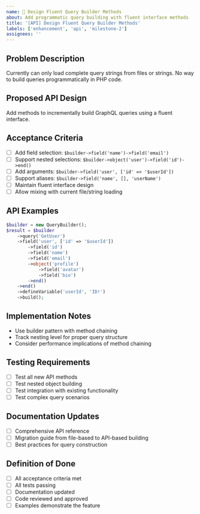 ```yaml
---
name: 🚀 Design Fluent Query Builder Methods
about: Add programmatic query building with fluent interface methods
title: '[API] Design Fluent Query Builder Methods'
labels: ['enhancement', 'api', 'milestone-2']
assignees: ''
---
```


## Problem Description
Currently can only load complete query strings from files or strings. No way to build queries programmatically in PHP code.

## Proposed API Design
Add methods to incrementally build GraphQL queries using a fluent interface.

## Acceptance Criteria
- [ ] Add field selection: `$builder->field('name')->field('email')`
- [ ] Support nested selections: `$builder->object('user')->field('id')->end()`
- [ ] Add arguments: `$builder->field('user', ['id' => '$userId'])`
- [ ] Support aliases: `$builder->field('name', [], 'userName')`
- [ ] Maintain fluent interface design
- [ ] Allow mixing with current file/string loading

## API Examples
```php
$builder = new QueryBuilder();
$result = $builder
    ->query('GetUser')
    ->field('user', ['id' => '$userId'])
        ->field('id')
        ->field('name')
        ->field('email')
        ->object('profile')
            ->field('avatar')
            ->field('bio')
        ->end()
    ->end()
    ->defineVariable('userId', 'ID!')
    ->build();
```

## Implementation Notes
- Use builder pattern with method chaining
- Track nesting level for proper query structure
- Consider performance implications of method chaining

## Testing Requirements
- [ ] Test all new API methods
- [ ] Test nested object building
- [ ] Test integration with existing functionality
- [ ] Test complex query scenarios

## Documentation Updates
- [ ] Comprehensive API reference
- [ ] Migration guide from file-based to API-based building
- [ ] Best practices for query construction

## Definition of Done
- [ ] All acceptance criteria met
- [ ] All tests passing
- [ ] Documentation updated
- [ ] Code reviewed and approved
- [ ] Examples demonstrate the feature
